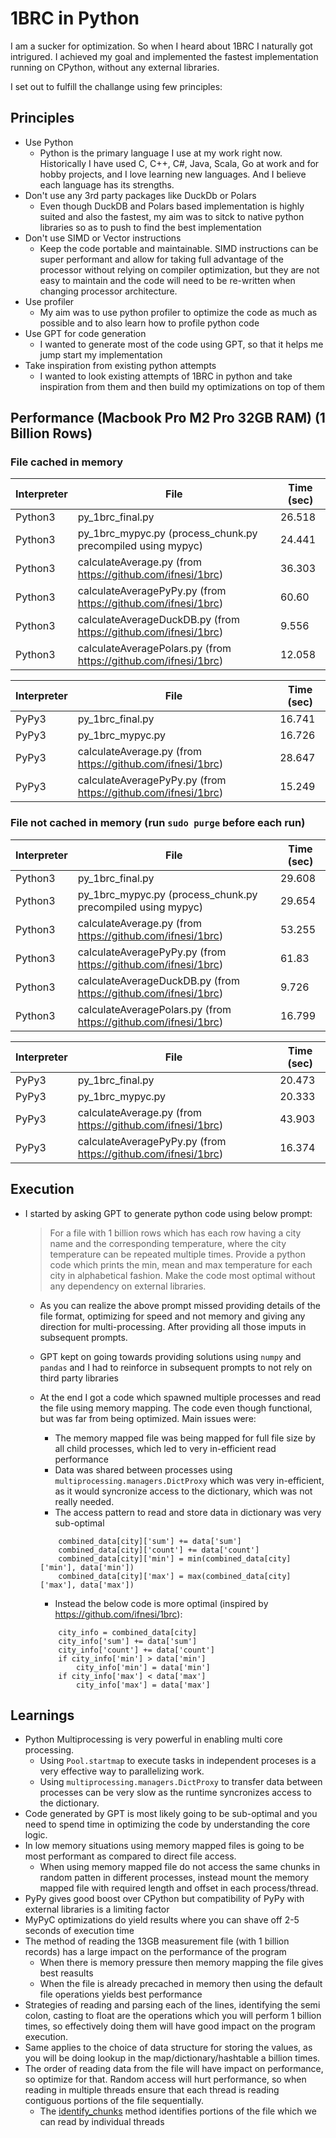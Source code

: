 # 1BRC in Python

I am a sucker for optimization. So when I heard about 1BRC I naturally got intrigured. I achieved my goal and implemented the fastest implementation running on CPython, without any external libraries.

I set out to fulfill the challange using few principles:

## Principles
- Use Python
    - Python is the primary language I use at my work right now. Historically I have used C, C++, C#, Java, Scala, Go at work and for hobby projects, and I love learning new languages. And I believe each language has its strengths.
- Don't use any 3rd party packages like DuckDb or Polars
    - Even though DuckDB and Polars based implementation is highly suited and also the fastest, my aim was to sitck to native python libraries so as to push to find the best implementation
- Don't use SIMD or Vector instructions
    - Keep the code portable and maintainable. SIMD instructions can be super performant and allow for taking full advantage of the processor without relying on compiler optimization, but they are not easy to maintain and the code will need to be re-written when changing processor architecture.
- Use profiler
    - My aim was to use python profiler to optimize the code as much as possible and to also learn how to profile python code 
- Use GPT for code generation
    - I wanted to generate most of the code using GPT, so that it helps me jump start my implementation
- Take inspiration from existing python attempts
    - I wanted to look existing attempts of 1BRC in python and take inspiration from them and then build my optimizations on top of them

## Performance (Macbook Pro M2 Pro 32GB RAM) (1 Billion Rows)

### File cached in memory

| Interpreter | File | Time (sec)|
|-------------|------|-----------|
| Python3 | py_1brc_final.py | 26.518 |
| Python3 | py_1brc_mypyc.py (process_chunk.py precompiled using mypyc) | 24.441 |
| Python3 | calculateAverage.py (from https://github.com/ifnesi/1brc) | 36.303 |
| Python3 | calculateAveragePyPy.py (from https://github.com/ifnesi/1brc) | 60.60 |
| Python3 | calculateAverageDuckDB.py (from https://github.com/ifnesi/1brc) | 9.556 |
| Python3 | calculateAveragePolars.py (from https://github.com/ifnesi/1brc) | 12.058 |


| Interpreter | File | Time (sec)|
|-------------|------|-----------|
| PyPy3 | py_1brc_final.py | 16.741 |
| PyPy3 | py_1brc_mypyc.py | 16.726 |
| PyPy3 | calculateAverage.py (from https://github.com/ifnesi/1brc) | 28.647 |
| PyPy3 | calculateAveragePyPy.py (from https://github.com/ifnesi/1brc) | 15.249 |

### File not cached in memory (run `sudo purge` before each run)

| Interpreter | File | Time (sec)|
|-------------|------|-----------|
| Python3 | py_1brc_final.py | 29.608 |
| Python3 | py_1brc_mypyc.py (process_chunk.py precompiled using mypyc) | 29.654 |
| Python3 | calculateAverage.py (from https://github.com/ifnesi/1brc) | 53.255 |
| Python3 | calculateAveragePyPy.py (from https://github.com/ifnesi/1brc) | 61.83 |
| Python3 | calculateAverageDuckDB.py (from https://github.com/ifnesi/1brc) | 9.726 |
| Python3 | calculateAveragePolars.py (from https://github.com/ifnesi/1brc) | 16.799 |

| Interpreter | File | Time (sec)|
|-------------|------|-----------|
| PyPy3 | py_1brc_final.py | 20.473 |
| PyPy3 | py_1brc_mypyc.py | 20.333 |
| PyPy3 | calculateAverage.py (from https://github.com/ifnesi/1brc) | 43.903 |
| PyPy3 | calculateAveragePyPy.py (from https://github.com/ifnesi/1brc) | 16.374 |

## Execution

- I started by asking GPT to generate python code using below prompt:
    > For a file with 1 billion rows which has each row having a city name and the corresponding temperature, where the city temperature can be repeated multiple times. Provide a python code which prints the min, mean and max temperature for each city in alphabetical fashion. Make the code most optimal without any dependency on external libraries.

    - As you can realize the above prompt missed providing details of the file format, optimizing for speed and not memory and giving any direction for multi-processing. After providing all those imputs in subsequent prompts. 
    - GPT kept on going towards providing solutions using `numpy` and `pandas` and I had to reinforce in subsequent prompts to not rely on third party libraries
    - At the end I got a code which spawned multiple processes and read the file using memory mapping. The code even though functional, but was far from being optimized. Main issues were:
        - The memory mapped file was being mapped for full file size by all child processes, which led to very in-efficient read performance
        - Data was shared between processes using `multiprocessing.managers.DictProxy` which was very in-efficient, as it would syncronize access to the dictionary, which was not really needed.
        - The access pattern to read and store data in dictionary was very sub-optimal
        ``` 
            combined_data[city]['sum'] += data['sum']
            combined_data[city]['count'] += data['count']
            combined_data[city]['min'] = min(combined_data[city]['min'], data['min'])
            combined_data[city]['max'] = max(combined_data[city]['max'], data['max'])
        ```

        - Instead the below code is more optimal (inspired by https://github.com/ifnesi/1brc):

        ```
            city_info = combined_data[city]
            city_info['sum'] += data['sum']
            city_info['count'] += data['count']
            if city_info['min'] > data['min']
                city_info['min'] = data['min']
            if city_info['max'] < data['max']
                city_info['max'] = data['max']
        ``` 

## Learnings

- Python Multiprocessing is very powerful in enabling multi core processing. 
    - Using `Pool.startmap` to execute tasks in independent proceses is a very effective way to parallelizing work. 
    - Using `multiprocessing.managers.DictProxy` to transfer data between processes can be very slow as the runtime syncronizes access to the dictionary.
- Code generated by GPT is most likely going to be sub-optimal and you need to spend time in optimizing the code by understanding the core logic.
- In low memory situations using memory mapped files is going to be most performant as compared to direct file access.
    - When using memory mapped file do not access the same chunks in random patten in different processes, instead mount the memory mapped file with required length and offset in each process/thread.
- PyPy gives good boost over CPython but compatibility of PyPy with external libraries is a limiting factor
- MyPyC optimizations do yield results where you can shave off 2-5 seconds of execution time 
- The method of reading the 13GB measurement file (with 1 billion records) has a large impact on the performance of the program
    - When there is memory pressure then memory mapping the file gives best reasults
    - When the file is already precached in memory then using the default file operations yields best performance
- Strategies of reading and parsing each of the lines, identifying the semi colon, casting to float are the operations which you will perform 1 billion times, so effectively doing them will have good impact on the program execution.
- Same applies to the choice of data structure for storing the values, as you will be doing lookup in the map/dictionary/hashtable a billion times.
- The order of reading data from the file will have impact on performance, so optimize for that. Random access will hurt performance, so when reading in multiple threads ensure that each thread is reading contiguous portions of the file sequentially. 
    - The [identify_chunks](./py_1brc_final.py#L69) method identifies portions of the file which we can read by individual threads 
